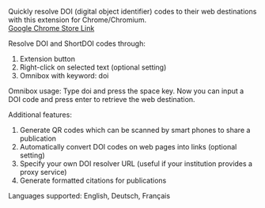 Quickly resolve DOI (digital object identifier) codes to their web destinations with this extension for Chrome/Chromium.  
[Google Chrome Store Link](https://chrome.google.com/webstore/detail/doi-resolver/goanbaknlbojfglcepjnankoobfakbpg)  

Resolve DOI and ShortDOI codes through:  

1.  Extension button  
2.  Right-click on selected text (optional setting)  
3.  Omnibox with keyword: doi  

Omnibox usage: Type doi and press the space key. Now you can input a DOI code and press enter to retrieve the web destination.  

Additional features:  

1.  Generate QR codes which can be scanned by smart phones to share a publication
2.  Automatically convert DOI codes on web pages into links (optional setting)
3.  Specify your own DOI resolver URL (useful if your institution provides a proxy service)
4.  Generate formatted citations for publications

Languages supported: English, Deutsch, Français
